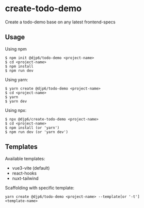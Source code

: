 # create-todo-demo

Create a todo-demo base on any latest frontend-specs

## Usage

Using npm

```shell
$ npm init @djp6/todo-demo <project-name>
$ cd <project-name>
$ npm install
$ npm run dev
```

Using yarn:

```shell
$ yarn create @djp6/todo-demo <project-name>
$ cd <project-name>
$ yarn
$ yarn dev
```

Using npx:

```shell
$ npx @djp6/create-todo-demo <project-name>
$ cd <project-name>
$ npm install (or 'yarn')
$ npm run dev (or 'yarn dev')
```

## Templates

Available templates:

* vue3-vite (default)
* react-hooks
* nuxt-tailwind

Scaffolding with specific template:

```shell
yarn create @djp6/todo-demo <project-name> --template[or '-t'] <template-name>
```